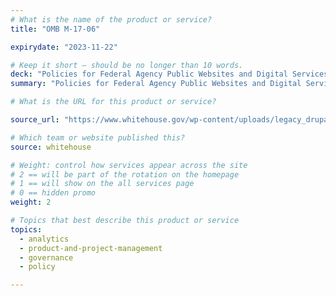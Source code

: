```yaml
---
# What is the name of the product or service?
title: "OMB M-17-06"

expirydate: "2023-11-22"

# Keep it short — should be no longer than 10 words.
deck: "Policies for Federal Agency Public Websites and Digital Services"
summary: "Policies for Federal Agency Public Websites and Digital Services"

# What is the URL for this product or service?

source_url: "https://www.whitehouse.gov/wp-content/uploads/legacy_drupal_files/omb/memoranda/2017/m-17-06.pdf"

# Which team or website published this?
source: whitehouse

# Weight: control how services appear across the site
# 2 == will be part of the rotation on the homepage
# 1 == will show on the all services page
# 0 == hidden promo
weight: 2

# Topics that best describe this product or service
topics:
  - analytics
  - product-and-project-management
  - governance
  - policy

---
```

